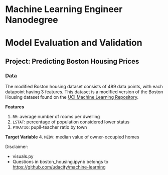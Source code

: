 # Machine Learning Engineer Nanodegree
# Model Evaluation and Validation
## Project: Predicting Boston Housing Prices

### Data

The modified Boston housing dataset consists of 489 data points, with each datapoint having 3 features. This dataset is a modified version of the Boston Housing dataset found on the [UCI Machine Learning Repository](https://archive.ics.uci.edu/ml/datasets/Housing).

**Features**
1.  `RM`: average number of rooms per dwelling
2. `LSTAT`: percentage of population considered lower status
3. `PTRATIO`: pupil-teacher ratio by town

**Target Variable**
4. `MEDV`: median value of owner-occupied homes

Disclaimer:
- visuals.py
- Questions in boston_housing.ipynb
belongs to https://github.com/udacity/machine-learning
